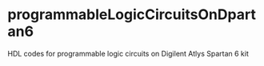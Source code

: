# programmableLogicCircuitsOnDpartan6
HDL codes for programmable logic circuits on Digilent Atlys Spartan 6 kit
